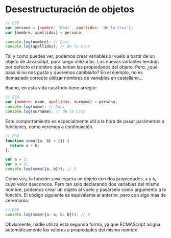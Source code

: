 # Desestructuración de objetos
```javascript
// ES6
var persona = {nombre: 'Dani', apellidos: 'de la Cruz'};
var {nombre, apellidos} = persona;

console.log(nombre); // Dani
console.log(apellidos); // de la Cruz
```

Tal y como puedes ver, podemos crear variables al vuelo a partir de un objeto de Javascript, para luego utilizarlas. Las nuevas variables tendrán por defecto el nombre que tenían las propiedades del objeto. Pero, ¿qué pasa si no nos gusta y queremos cambiarlo? En el ejemplo, no es demasiado correcto utilizar nombres de variables en castellano...

Bueno, en esta vida casi todo tiene arreglo:

```javascript
// ES6
var {nombre: name, apellidos: surname} = persona;
console.log(name); // Dani
console.log(surname); // de la Cruz
```

Este comportamiento es especialmente útil a la hora de pasar parámetros a funciones, como veremos a continuación.

```javascript
// ES6
function suma({a, b} = {}) {
  return a + b;
};

var a = 2;
var b = 3;
console.log(suma({a, b})); // 5
```
Como ves, la función `suma` espera un objeto con dos propiedades: `a` y `b`, cuyo valor desconoce. Pero tan solo declarando dos variables del mismo nombre, podemos crear un objeto al vuelo y pasárselo como argumento a la función. El código siguiente es equivalente al anterior, pero con algo más de ceremonia:

```javascript
// ES6
console.log(suma({a: a, b: b})); // 5
```
Obviamente, nadie utiliza esta segunda forma, ya que ECMAScript asigna automáticamente los valores a propiedades del mismo nombre.